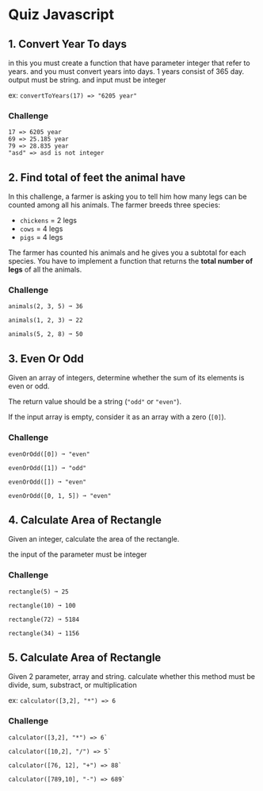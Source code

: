 # Quiz Javascript

## 1. Convert Year To days
in this you must create a function that have parameter integer that refer to years. and you must convert years into days. 1 years consist of 365 day. output must be string. and input must be integer

ex: `convertToYears(17) => "6205 year"`

### Challenge
```
17 => 6205 year
69 => 25.185 year
79 => 28.835 year
"asd" => asd is not integer
```

## 2. Find total of feet the animal have
In this challenge, a farmer is asking you to tell him how many legs can be counted among all his animals. The farmer breeds three species:

-   `chickens` = 2 legs
-   `cows` = 4 legs
-   `pigs` = 4 legs

The farmer has counted his animals and he gives you a subtotal for each species. You have to implement a function that returns the **total number of legs** of all the animals.

### Challenge

```
animals(2, 3, 5) ➞ 36

animals(1, 2, 3) ➞ 22

animals(5, 2, 8) ➞ 50
```

## 3. Even Or Odd
Given an array of integers, determine whether the sum of its elements is even or odd.

The return value should be a string (`"odd"` or `"even"`).

If the input array is empty, consider it as an array with a zero (`[0]`).

### Challenge

```
evenOrOdd([0]) ➞ "even"

evenOrOdd([1]) ➞ "odd"

evenOrOdd([]) ➞ "even"

evenOrOdd([0, 1, 5]) ➞ "even"
```

## 4. Calculate Area of Rectangle
Given an integer, calculate the area of the rectangle.

the input of the parameter must be integer

### Challenge

```
rectangle(5) ➞ 25

rectangle(10) ➞ 100

rectangle(72) ➞ 5184

rectangle(34) ➞ 1156
```
## 5. Calculate Area of Rectangle
Given 2 parameter, array and string. calculate whether this method must be divide, sum, substract, or multiplication

ex: `calculator([3,2], "*") => 6`

### Challenge

```
calculator([3,2], "*") => 6`

calculator([10,2], "/") => 5`

calculator([76, 12], "+") => 88`

calculator([789,10], "-") => 689`
```
